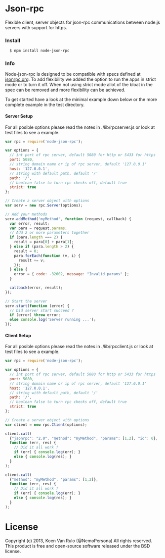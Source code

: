 # Json-rpc

Flexible client, server objects for json-rpc communications between node.js servers with support for https.

### Install

```bash
  $ npm install node-json-rpc
```

### Info

Node-json-rpc is designed to be compatible with specs defined at [jsonrpc.org](http://www.jsonrpc.org). To add flexibility we added the option to run the apps in strict mode or to turn it off. When not using strict mode allot of the bloat in the spec can be removed and more flexibility can be achieved.

To get started have a look at the minimal example down below or the more complete example in the test directory.

#### Server Setup

For all posible options please read the notes in ./lib/rpcserver.js or look at test files to see a example.

```javascript
var rpc = require('node-json-rpc');

var options = {
  // int port of rpc server, default 5080 for http or 5433 for https
  port: 5080,
  // string domain name or ip of rpc server, default '127.0.0.1'
  host: '127.0.0.1',
  // string with default path, default '/'
  path: '/',
  // boolean false to turn rpc checks off, default true
  strict: true
};

// Create a server object with options
var serv = new rpc.Server(options);

// Add your methods
serv.addMethod('myMethod', function (request, callback) {
  var error, result;
  var para = request.params;
  // Add 2 or more parameters together
  if (para.length === 2) {
    result = para[0] + para[1];
  } else if (para.length > 2) {
    result = 0;
    para.forEach(function (v, i) {
      result += v;
    });
  } else {
    error = { code: -32602, message: "Invalid params" };
  }

  callback(error, result);
});

// Start the server
serv.start(function (error) {
  // Did server start succeed ?
  if (error) throw error;
  else console.log('Server running ...');
});
```

#### Client Setup

For all posible options please read the notes in ./lib/rpcclient.js or look at test files to see a example.

```javascript
var rpc = require('node-json-rpc');

var options = {
  // int port of rpc server, default 5080 for http or 5433 for https
  port: 5080,
  // string domain name or ip of rpc server, default '127.0.0.1'
  host: '127.0.0.1',
  // string with default path, default '/'
  path: '/',
  // boolean false to turn rpc checks off, default true
  strict: true
};

// Create a server object with options
var client = new rpc.Client(options);

client.call(
  {"jsonrpc": "2.0", "method": "myMethod", "params": [1,2], "id": 0},
  function (err, res) {
    // Did it all work ?
    if (err) { console.log(err); }
    else { console.log(res); }
  }
);

client.call(
  {"method": "myMethod", "params": [1,2]},
  function (err, res) {
    // Did it all work ?
    if (err) { console.log(err); }
    else { console.log(res); }
  }
);
```

# License

Copyright (c) 2013, Koen Van Rulo (@NemoPersona) All rights reserved.  
This product is free and open-source software released under the BSD license.